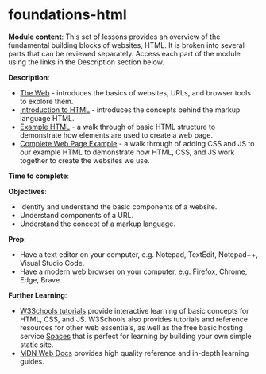 # foundations-html

**Module content**: This set of lessons provides an overview of the fundamental building blocks of websites, HTML. 
It is broken into several parts that can be reviewed separately.
Access each part of the module using the links in the Description section below.

**Description**: 

- [The Web](0-web.md) - introduces the basics of websites, URLs, and browser tools to explore them.
- [Introduction to HTML](1-html.md) - introduces the concepts behind the markup language HTML.
- [Example HTML](2-example.md) - a walk through of basic HTML structure to demonstrate how elements are used to create a web page.
- [Complete Web Page Example](3-complete.md) - a walk through of adding CSS and JS to our example HTML to demonstrate how HTML, CSS, and JS work together to create the websites we use.

**Time to complete**: 

**Objectives**:

- Identify and understand the basic components of a website.
- Understand components of a URL.
- Understand the concept of a markup language.

**Prep**:

- Have a text editor on your computer, e.g. Notepad, TextEdit, Notepad++, Visual Studio Code.
- Have a modern web browser on your computer, e.g. Firefox, Chrome, Edge, Brave.

**Further Learning**:

- [W3Schools tutorials](https://www.w3schools.com/html/default.asp) provide interactive learning of basic concepts for HTML, CSS, and JS. W3Schools also provides tutorials and reference resources for other web essentials, as well as the free basic hosting service [Spaces](https://www.w3schools.com/spaces/) that is perfect for learning by building your own simple static site. 
- [MDN Web Docs](https://developer.mozilla.org/en-US/) provides high quality reference and in-depth learning guides.
